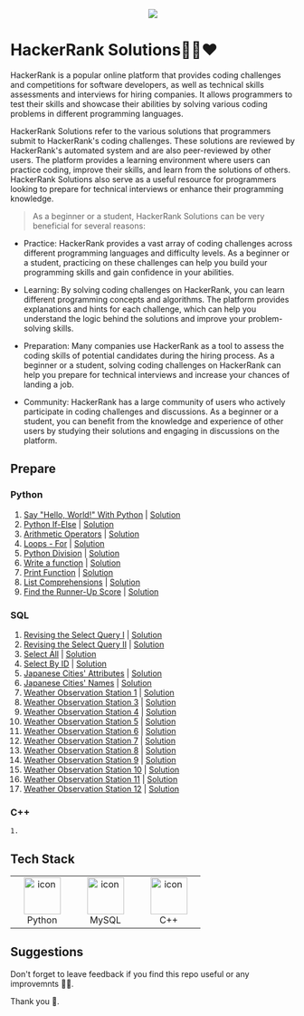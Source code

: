 <p align="center"><a href="https://www.hackerrank.com/sarangiwijemanna"><img src="https://i0.wp.com/gradsingames.com/wp-content/uploads/2016/05/856771_668224053197841_1943699009_o.png" ></a></p>

# HackerRank Solutions💚🚀❤

HackerRank is a popular online platform that provides coding challenges and competitions for software developers, as well as technical skills assessments and interviews for hiring companies. It allows programmers to test their skills and showcase their abilities by solving various coding problems in different programming languages.

HackerRank Solutions refer to the various solutions that programmers submit to HackerRank's coding challenges. These solutions are reviewed by HackerRank's automated system and are also peer-reviewed by other users. The platform provides a learning environment where users can practice coding, improve their skills, and learn from the solutions of others. HackerRank Solutions also serve as a useful resource for programmers looking to prepare for technical interviews or enhance their programming knowledge.

> As a beginner or a student, HackerRank Solutions can be very beneficial for several reasons:

   - Practice: HackerRank provides a vast array of coding challenges across different programming languages and difficulty levels. As a beginner or a student, practicing on these challenges can help you build your programming skills and gain confidence in your abilities.

   - Learning: By solving coding challenges on HackerRank, you can learn different programming concepts and algorithms. The platform provides explanations and hints for each challenge, which can help you understand the logic behind the solutions and improve your problem-solving skills.

   - Preparation: Many companies use HackerRank as a tool to assess the coding skills of potential candidates during the hiring process. As a beginner or a student, solving coding challenges on HackerRank can help you prepare for technical interviews and increase your chances of landing a job.

   - Community: HackerRank has a large community of users who actively participate in coding challenges and discussions. As a beginner or a student, you can benefit from the knowledge and experience of other users by studying their solutions and engaging in discussions on the platform.


## Prepare

### Python

   1. [Say "Hello, World!" With Python](https://www.hackerrank.com/challenges/py-hello-world/problem) | [Solution](https://github.com/sarangiWijemanna/Hacker-Rank-Solutions/blob/main/Python/Say%20Hello%2C%20World.md)
   2. [Python If-Else](https://www.hackerrank.com/challenges/py-if-else/problem) | [Solution](https://github.com/sarangiWijemanna/Hacker-Rank-Solutions/blob/main/Python/Python%20If-Else.md)
   3. [Arithmetic Operators](https://www.hackerrank.com/challenges/python-arithmetic-operators/problem) | [Solution](https://github.com/sarangiWijemanna/Hacker-Rank-Solutions/blob/main/Python/Arithmetic%20Operators.md)
   4. [Loops - For](https://www.hackerrank.com/challenges/python-loops/problem) | [Solution](https://github.com/sarangiWijemanna/Hacker-Rank-Solutions/blob/main/Python/Loops.md)
   5. [Python Division](https://www.hackerrank.com/challenges/python-division/problem) | [Solution](https://github.com/sarangiWijemanna/Hacker-Rank-Solutions/blob/main/Python/Python%20Division.md)
   6. [Write a function](https://www.hackerrank.com/challenges/write-a-function/problem?isFullScreen=true) | [Solution](https://github.com/sarangiWijemanna/Hacker-Rank-Solutions/blob/main/Python/Write%20a%20function.md)
   7. [Print Function](https://www.hackerrank.com/challenges/python-print/problem) | [Solution](https://github.com/sarangiWijemanna/Hacker-Rank-Solutions/blob/main/Python/Print%20Function.md)
   8. [List Comprehensions](https://www.hackerrank.com/challenges/list-comprehensions/problem) | [Solution](https://github.com/sarangiWijemanna/Hacker-Rank-Solutions/blob/main/Python/List%20Comprehensions.md)
   9. [Find the Runner-Up Score](https://www.hackerrank.com/challenges/find-second-maximum-number-in-a-list/problem?isFullScreen=true) | [Solution](https://github.com/sarangiWijemanna/Hacker-Rank-Solutions/blob/main/Python/Find%20the%20Runner-Up%20Score.md)

### SQL

   1. [Revising the Select Query I](https://sltc.ac.lk](https://www.hackerrank.com/challenges/revising-the-select-query/problem)/) | [Solution](https://github.com/sarangiWijemanna/Hacker-Rank-Solutions/blob/main/SQL/Revising%20the%20Select%20Query%20I.md)
   2. [Revising the Select Query II](https://sltc.ac.lk](https://www.hackerrank.com/challenges/revising-the-select-query-2/problem)/) | [Solution](https://github.com/sarangiWijemanna/Hacker-Rank-Solutions/blob/main/SQL/Revising%20the%20Select%20Query%20II.md)
   3. [Select All](https://www.hackerrank.com/challenges/select-all-sql/problem?isFullScreen=true) |  [Solution](https://github.com/sarangiWijemanna/Hacker-Rank-Solutions/blob/main/SQL/Select%20All.md)
   4. [Select By ID](https://www.hackerrank.com/challenges/select-by-id/problem?isFullScreen=true) | [Solution](https://github.com/sarangiWijemanna/Hacker-Rank-Solutions/blob/main/SQL/Select%20By%20ID.md)
   5. [Japanese Cities' Attributes](https://www.hackerrank.com/challenges/japanese-cities-attributes/problem?isFullScreen=true) | [Solution](https://github.com/sarangiWijemanna/Hacker-Rank-Solutions/blob/main/SQL/Japanese%20Cities'%20Attributes.md)
   6. [Japanese Cities' Names](https://www.hackerrank.com/challenges/japanese-cities-name/problem?isFullScreen=true) | [Solution](https://github.com/sarangiWijemanna/Hacker-Rank-Solutions/blob/main/SQL/Japanese%20Cities%20Names.md)
   7. [Weather Observation Station 1](https://www.hackerrank.com/challenges/weather-observation-station-1/problem?isFullScreen=true) | [Solution](https://github.com/sarangiWijemanna/Hacker-Rank-Solutions/blob/main/SQL/Weather%20Observation%20Station%201.md)
   8. [Weather Observation Station 3](https://www.hackerrank.com/challenges/weather-observation-station-3/problem?isFullScreen=true) | [Solution](https://github.com/sarangiWijemanna/Hacker-Rank-Solutions/blob/main/SQL/Weather%20Observation%20Station%203.md)
   9. [Weather Observation Station 4](https://www.hackerrank.com/challenges/weather-observation-station-4/problem?isFullScreen=true) | [Solution](https://github.com/sarangiWijemanna/Hacker-Rank-Solutions/blob/main/SQL/Weather%20Observation%20Station%204.md)
   10. [Weather Observation Station 5](https://www.hackerrank.com/challenges/weather-observation-station-5/problem?isFullScreen=true) | [Solution](https://github.com/sarangiWijemanna/Hacker-Rank-Solutions/blob/main/SQL/Weather%20Observation%20Station%205.md)
   11. [Weather Observation Station 6](https://www.hackerrank.com/challenges/weather-observation-station-6/problem?isFullScreen=true) | [Solution](https://github.com/sarangiWijemanna/Hacker-Rank-Solutions/blob/main/SQL/Weather%20Observation%20Station%206.md)
   12. [Weather Observation Station 7](https://www.hackerrank.com/challenges/weather-observation-station-7/problem?isFullScreen=true) | [Solution](https://github.com/sarangiWijemanna/Hacker-Rank-Solutions/blob/main/SQL/Weather%20Observation%20Station%207.md)
   13. [Weather Observation Station 8](https://www.hackerrank.com/challenges/weather-observation-station-8/problem?isFullScreen=true) | [Solution](https://github.com/sarangiWijemanna/Hacker-Rank-Solutions/blob/main/SQL/Weather%20Observation%20Station%208.md)
   14. [Weather Observation Station 9](https://www.hackerrank.com/challenges/weather-observation-station-9/problem?isFullScreen=true) | [Solution](https://github.com/sarangiWijemanna/Hacker-Rank-Solutions/blob/main/SQL/Weather%20Observation%20Station%209.md) 
   15. [Weather Observation Station 10](https://www.hackerrank.com/challenges/weather-observation-station-10/problem?isFullScreen=true) | [Solution](https://github.com/sarangiWijemanna/Hacker-Rank-Solutions/blob/main/SQL/Weather%20Observation%20Station%2010.md)
   16. [Weather Observation Station 11](https://www.hackerrank.com/challenges/weather-observation-station-11/problem?isFullScreen=true) | [Solution](https://github.com/sarangiWijemanna/Hacker-Rank-Solutions/blob/main/SQL/Weather%20Observation%20Station%2011.md)
   17. [Weather Observation Station 12](https://www.hackerrank.com/challenges/weather-observation-station-12/problem) | [Solution](https://github.com/sarangiWijemanna/Hacker-Rank-Solutions/blob/main/SQL/Weather%20Observation%20Station%2012.md)

    
### C++

    1. 
    
## Tech Stack

<table>
    <tr>
        <td align="center" width="96">
          <a href="#macropower-tech">
            <img src="https://techstack-generator.vercel.app/python-icon.svg" alt="icon" width="65" height="65" />
          </a>
          <br>Python
        </td>  
        <td align="center" width="96">
            <img src="https://techstack-generator.vercel.app/mysql-icon.svg" alt="icon" width="65" height="65" />
          <br>MySQL
        </td>
        <td align="center" width="96">
            <img src="https://techstack-generator.vercel.app/cpp-icon.svg" alt="icon" width="65" height="65" />
          <br>C++
        </td>
    </tr>
</table>


##  Suggestions

Don't forget to leave feedback if you find this repo useful or any improvemnts 🌹🌷.

Thank you 🧡.






